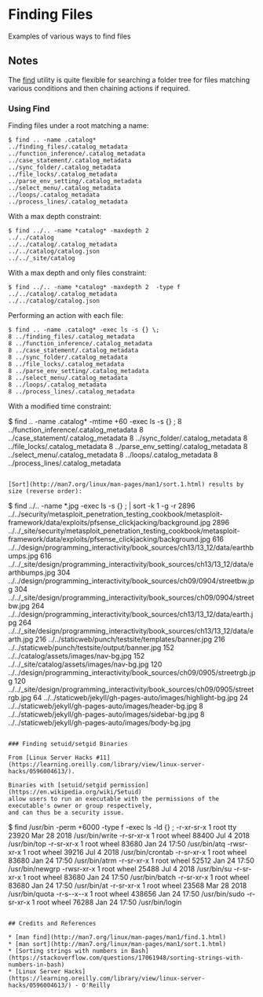 # Finding Files

Examples of various ways to find files

## Notes

The [find](http://man7.org/linux/man-pages/man1/find.1.html) utility is quite flexible for
searching a folder tree for files matching various conditions and then chaining actions if required.

### Using Find

Finding files under a root matching a name:

```
$ find .. -name .catalog*
../finding_files/.catalog_metadata
../function_inference/.catalog_metadata
../case_statement/.catalog_metadata
../sync_folder/.catalog_metadata
../file_locks/.catalog_metadata
../parse_env_setting/.catalog_metadata
../select_menu/.catalog_metadata
../loops/.catalog_metadata
../process_lines/.catalog_metadata
```

With a max depth constraint:

```
$ find ../.. -name *catalog* -maxdepth 2
../../catalog
../../catalog/.catalog_metadata
../../catalog/catalog.json
../../_site/catalog
```

With a max depth and only files constraint:

```
$ find ../.. -name *catalog* -maxdepth 2  -type f
../../catalog/.catalog_metadata
../../catalog/catalog.json
```

Performing an action with each file:

```
$ find .. -name .catalog* -exec ls -s {} \;
8 ../finding_files/.catalog_metadata
8 ../function_inference/.catalog_metadata
8 ../case_statement/.catalog_metadata
8 ../sync_folder/.catalog_metadata
8 ../file_locks/.catalog_metadata
8 ../parse_env_setting/.catalog_metadata
8 ../select_menu/.catalog_metadata
8 ../loops/.catalog_metadata
8 ../process_lines/.catalog_metadata
```

With a modified time constraint:

$ find .. -name .catalog* -mtime +60 -exec ls -s {} \;
8 ../function_inference/.catalog_metadata
8 ../case_statement/.catalog_metadata
8 ../sync_folder/.catalog_metadata
8 ../file_locks/.catalog_metadata
8 ../parse_env_setting/.catalog_metadata
8 ../select_menu/.catalog_metadata
8 ../loops/.catalog_metadata
8 ../process_lines/.catalog_metadata
```

[Sort](http://man7.org/linux/man-pages/man1/sort.1.html) results by size (reverse order):

```
$ find ../.. -name *.jpg -exec ls -s {} \; | sort -k 1 -g -r
2896 ../../security/metasploit_penetration_testing_cookbook/metasploit-framework/data/exploits/pfsense_clickjacking/background.jpg
2896 ../../_site/security/metasploit_penetration_testing_cookbook/metasploit-framework/data/exploits/pfsense_clickjacking/background.jpg
616 ../../design/programming_interactivity/book_sources/ch13/13_12/data/earthbumps.jpg
616 ../../_site/design/programming_interactivity/book_sources/ch13/13_12/data/earthbumps.jpg
304 ../../design/programming_interactivity/book_sources/ch09/0904/streetbw.jpg
304 ../../_site/design/programming_interactivity/book_sources/ch09/0904/streetbw.jpg
264 ../../design/programming_interactivity/book_sources/ch13/13_12/data/earth.jpg
264 ../../_site/design/programming_interactivity/book_sources/ch13/13_12/data/earth.jpg
216 ../../staticweb/punch/testsite/templates/banner.jpg
216 ../../staticweb/punch/testsite/output/banner.jpg
152 ../../catalog/assets/images/nav-bg.jpg
152 ../../_site/catalog/assets/images/nav-bg.jpg
120 ../../design/programming_interactivity/book_sources/ch09/0905/streetrgb.jpg
120 ../../_site/design/programming_interactivity/book_sources/ch09/0905/streetrgb.jpg
64 ../../staticweb/jekyll/gh-pages-auto/images/highlight-bg.jpg
24 ../../staticweb/jekyll/gh-pages-auto/images/header-bg.jpg
8 ../../staticweb/jekyll/gh-pages-auto/images/sidebar-bg.jpg
8 ../../staticweb/jekyll/gh-pages-auto/images/body-bg.jpg
```

### Finding setuid/setgid Binaries

From [Linux Server Hacks #11](https://learning.oreilly.com/library/view/linux-server-hacks/0596004613/).

Binaries with [setuid/setgid permission](https://en.wikipedia.org/wiki/Setuid)
allow users to run an executable with the permissions of the executable's owner or group respectively,
and can thus be a security issue.

```
$ find /usr/bin -perm +6000 -type f -exec ls -ld {} \;
-r-xr-sr-x  1 root  tty  23920 Mar 28  2018 /usr/bin/write
-r-sr-xr-x  1 root  wheel  88400 Jul  4  2018 /usr/bin/top
-r-sr-xr-x  1 root  wheel  83680 Jan 24 17:50 /usr/bin/atq
-rwsr-xr-x  1 root  wheel  39216 Jul  4  2018 /usr/bin/crontab
-r-sr-xr-x  1 root  wheel  83680 Jan 24 17:50 /usr/bin/atrm
-r-sr-xr-x  1 root  wheel  52512 Jan 24 17:50 /usr/bin/newgrp
-rwsr-xr-x  1 root  wheel  25488 Jul  4  2018 /usr/bin/su
-r-sr-xr-x  1 root  wheel  83680 Jan 24 17:50 /usr/bin/batch
-r-sr-xr-x  1 root  wheel  83680 Jan 24 17:50 /usr/bin/at
-r-sr-xr-x  1 root  wheel  23568 Mar 28  2018 /usr/bin/quota
-r-s--x--x  1 root  wheel  438656 Jan 24 17:50 /usr/bin/sudo
-r-sr-xr-x  1 root  wheel  76288 Jan 24 17:50 /usr/bin/login
```

## Credits and References

* [man find](http://man7.org/linux/man-pages/man1/find.1.html)
* [man sort](http://man7.org/linux/man-pages/man1/sort.1.html)
* [Sorting strings with numbers in Bash](https://stackoverflow.com/questions/17061948/sorting-strings-with-numbers-in-bash)
* [Linux Server Hacks](https://learning.oreilly.com/library/view/linux-server-hacks/0596004613/) - O'Reilly
